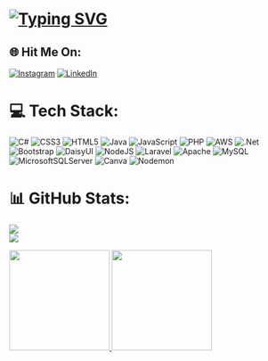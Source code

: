 # [![Typing SVG](https://readme-typing-svg.demolab.com/?lines=Hello+There+^^;Welcome+to+Cardinal)](https://git.io/typing-svg)

## 🌐 Hit Me On:
[![Instagram](https://img.shields.io/badge/Instagram-%23E4405F.svg?logo=Instagram&logoColor=white)](https://instagram.com/radithza_w) [![LinkedIn](https://img.shields.io/badge/LinkedIn-%230077B5.svg?logo=linkedin&logoColor=white)](https://linkedin.com/in/radithya-ihza-b57435287) 

# 💻 Tech Stack:
![C#](https://img.shields.io/badge/c%23-%23239120.svg?style=plastic&logo=csharp&logoColor=white) ![CSS3](https://img.shields.io/badge/css3-%231572B6.svg?style=plastic&logo=css3&logoColor=white) ![HTML5](https://img.shields.io/badge/html5-%23E34F26.svg?style=plastic&logo=html5&logoColor=white) ![Java](https://img.shields.io/badge/java-%23ED8B00.svg?style=plastic&logo=openjdk&logoColor=white) ![JavaScript](https://img.shields.io/badge/javascript-%23323330.svg?style=plastic&logo=javascript&logoColor=%23F7DF1E) ![PHP](https://img.shields.io/badge/php-%23777BB4.svg?style=plastic&logo=php&logoColor=white) ![AWS](https://img.shields.io/badge/AWS-%23FF9900.svg?style=plastic&logo=amazon-aws&logoColor=white) ![.Net](https://img.shields.io/badge/.NET-5C2D91?style=plastic&logo=.net&logoColor=white) ![Bootstrap](https://img.shields.io/badge/bootstrap-%238511FA.svg?style=plastic&logo=bootstrap&logoColor=white) ![DaisyUI](https://img.shields.io/badge/daisyui-5A0EF8?style=plastic&logo=daisyui&logoColor=white) ![NodeJS](https://img.shields.io/badge/node.js-6DA55F?style=plastic&logo=node.js&logoColor=white) ![Laravel](https://img.shields.io/badge/laravel-%23FF2D20.svg?style=plastic&logo=laravel&logoColor=white) ![Apache](https://img.shields.io/badge/apache-%23D42029.svg?style=plastic&logo=apache&logoColor=white) ![MySQL](https://img.shields.io/badge/mysql-%2300000f.svg?style=plastic&logo=mysql&logoColor=white) ![MicrosoftSQLServer](https://img.shields.io/badge/Microsoft%20SQL%20Server-CC2927?style=plastic&logo=microsoft%20sql%20server&logoColor=white) ![Canva](https://img.shields.io/badge/Canva-%2300C4CC.svg?style=plastic&logo=Canva&logoColor=white) ![Nodemon](https://img.shields.io/badge/NODEMON-%23323330.svg?style=plastic&logo=nodemon&logoColor=%BBDEAD)
# 📊 GitHub Stats:
![](https://github-readme-streak-stats.herokuapp.com/?user=ekiman123&theme=dracula&hide_border=false)<br/>
![](https://github-readme-stats.vercel.app/api/top-langs/?username=ekiman123&theme=dracula&hide_border=false&include_all_commits=true&count_private=true&layout=compact)

<p align="left">
<a href="https://github.com/ekiiman123">
  <img height="180em" src="https://github-readme-stats-eight-theta.vercel.app/api?username=ekiiman123&show_icons=true&theme=algolia&include_all_commits=true&count_private=true"/>
  <img height="180em" src="https://github-readme-stats-eight-theta.vercel.app/api/top-langs/?username=ekiiman123&layout=compact&langs_count=8&theme=algolia"/>
</a>
</p>


<!-- **ekiIman123/ekiIman123** is a ✨ _special_ ✨ repository because its `README.md` (this file) appears on your GitHub profile.

Here are some ideas to get you started:

- 🔭 I’m currently working on ...
- 🌱 I’m currently learning ...
- 👯 I’m looking to collaborate on ...
- 🤔 I’m looking for help with ...
- 💬 Ask me about: Frontend (Next Js & React Js)
- 📫 How to reach me: ...
- 😄 Pronouns: he/him
- ⚡ Fun fact: i'm moslem
- -->
